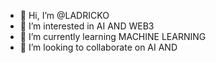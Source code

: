 - 👋 Hi, I’m @LADRICKO
- 👀 I’m interested in AI AND WEB3
- 🌱 I’m currently learning MACHINE LEARNING 
- 💞️ I’m looking to collaborate on AI AND 


<!---
LADRICKO/LADRICKO is a ✨ special ✨ repository because its `README.md` (this file) appears on your GitHub profile.
You can click the Preview link to take a look at your changes.
--->
